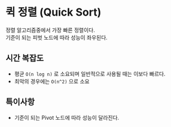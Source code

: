# 퀵 정렬 \(Quick Sort\)

정렬 알고리즘중에서 가장 빠른 정렬이다.  
기준이 되는 피벗 노드에 따라 성능이 좌우된다.

## 시간 복잡도

* 평균 `O(n log n)` 로 소요되며 일반적으로 사용될 때는 이보다 빠르다.
* 최악의 경우에는 `O(n^2)` 으로 소요

## 특이사항

* 기준이 되는 Pivot 노드에 따라 성능이 달라진다.
